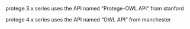 protege 3.x series uses the API named “Protege-OWL API” from stanford

protege 4.x series uses the API named “OWL API” from manchester
